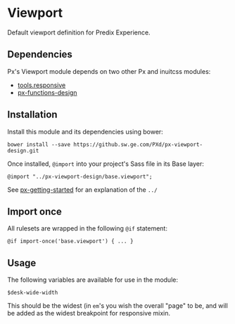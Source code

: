 # Viewport

Default viewport definition for Predix Experience.

## Dependencies

Px's Viewport module depends on two other Px and inuitcss modules:

* [tools.responsive](https://github.com/inuitcss/tools.responsive)
* [px-functions-design](https://github.sw.ge.com/PXd/px-functions-design)

## Installation

Install this module and its dependencies using bower:

    bower install --save https://github.sw.ge.com/PXd/px-viewport-design.git

Once installed, `@import` into your project's Sass file in its Base layer:

    @import "../px-viewport-design/base.viewport";

See [px-getting-started](https://github.sw.ge.com/PXd/px-getting-started#a-note-about-relative-import-paths) for an explanation of the `../`

## Import once

All rulesets are wrapped in the following `@if` statement:

    @if import-once('base.viewport') { ... }

## Usage

The following variables are available for use in the module:

    $desk-wide-width

This should be the widest (in `em`'s you wish the overall "page" to be, and will be added as the widest breakpoint for responsive mixin.
